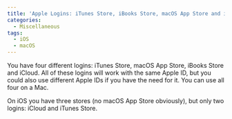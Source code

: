 ```yaml
---
title: 'Apple Logins: iTunes Store, iBooks Store, macOS App Store and iCloud'
categories:
  - Miscellaneous
tags:
  - iOS
  - macOS
---
```

You have four different logins: iTunes Store, macOS App Store, iBooks Store and iCloud. All of these logins will work with the same Apple ID, but you could also use different Apple IDs if you have the need for it. You can use all four on a Mac.

On iOS you have three stores (no macOS App Store obviously), but only two logins: iCloud and iTunes Store.

